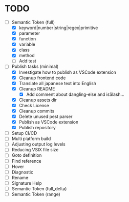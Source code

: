 # TODO

- [ ] Semantic Token (full)
    - [x] keyword|number|string|regex|primitive
    - [x] parameter
    - [x] function
    - [x] variable
    - [x] class
    - [x] method
    - [ ] Add test
- [ ] Publish tasks (minimal)
    - [x] Investigate how to publish as VSCode extension
    - [x] Cleanup frontend code
    - [x] Translate all japanese text into English
    - [x] Cleanup README
        - [x] Add comment about dangling-else and isSlash...
    - [x] Cleanup assets dir
    - [x] Check License
    - [x] Cleanup commits
    - [x] Delete unused pest parser
    - [x] Publish as VSCode extension
    - [x] Publish repository
- [ ] Setup CI/CD
- [ ] Multi platform build
- [ ] Adjusting output log levels
- [ ] Reducing VSIX file size
- [ ] Goto definition
- [ ] Find reference
- [ ] Hover
- [ ] Diagnostic
- [ ] Rename
- [ ] Signature Help
- [ ] Semantic Token (full_delta)
- [ ] Semantic Token (range)
